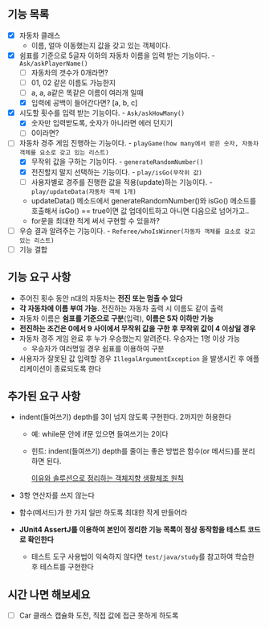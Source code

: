 ## 기능 목록
- [x] 자동차 클래스
    - 이름, 얼마 이동했는지 값을 갖고 있는 객체이다.
- [x]  쉼표를 기준으로 5글자 이하의 자동차 이름을 입력 받는 기능이다. -  `Ask/askPlayerName()`
    - [ ] 자동차의 갯수가 0개라면?
    - [ ] 01, 02 같은 이름도 가능한지
    - [ ] a, a, a같은 똑같은 이름이 여러개 일때
    - [x] 입력에 공백이 들어간다면? [a, b, c]
- [x]  시도할 횟수를 입력 받는 기능이다. - `Ask/askHowMany()`
    - [x] 숫자만 입력받도록, 숫자가 아니라면 에러 던지기
    - [ ] 0이라면?
- [ ]  자동차 경주 게임 진행하는 기능이다. - `playGame(how many에서 받은 숫자, 자동차 객체를 요소로 갖고 있는 리스트)`
    - [x]  무작위 값을 구하는 기능이다. - `generateRandomNumber()`
    - [x]  전진할지 말지 선택하는 기능이다. - `play/isGo(무작위 값)`
    - [ ]  사용자별로 경주를 진행한 값을 적용(update)하는 기능이다. - `play/updateData(자동차 객체 1개)`
    - updateData() 메소드에서 generateRandomNumber()와 isGo() 메소드를 호출해서 isGo() == true이면 값 업데이트하고 아니면 다음으로 넘어가고..
    - for문을 최대한 적게 써서 구현할 수 있을까?
- [ ]  우승 결과 알려주는 기능이다. - `Referee/whoIsWinner(자동차 객체를 요소로 갖고 있는 리스트)`
- [ ] 기능 결합

## 기능 요구 사항

- 주어진 횟수 동안 n대의 자동차는 **전진 또는 멈출 수 있다**
- **각 자동차에 이름 부여 가능**. 전진하는 자동차 출력 시 이름도 같이 출력
- 자동차 이름은 **쉼표를 기준으로 구분**(입력), **이름은 5자 이하만 가능**
- **전진하는 조건은 0에서 9 사이에서 무작위 값을 구한 후 무작위 값이 4 이상일 경우**
- 자동차 경주 게임 완료 후 누가 우승했는지 알려준다. 우승자는 1명 이상 가능
    - 우승자가 여러명일 경우 쉼표를 이용하여 구분
- 사용자가 잘못된 값 입력할 경우 `IllegalArgumentException` 을 발생시킨 후 애플리케이션이 종료되도록 한다

## 추가된 요구 사항

- indent(들여쓰기) depth를 3이 넘지 않도록 구현한다. 2까지만 허용한다
    - 예: while문 안에 if문 있으면 들여쓰기는 2이다
    - 힌트: indent(들여쓰기) depth를 줄이는 좋은 방법은 함수(or 메서드)를 분리하면 된다.

      [이유와 솔루션으로 정리하는 객체지향 생활체조 원칙](https://hudi.blog/thoughtworks-anthology-object-calisthenics/)

- 3항 연산자를 쓰지 않는다
- 함수(메서드)가 한 가지 일만 하도록 최대한 작게 만들어라
- **JUnit4 AssertJ를 이용하여 본인이 정리한 기능 목록이 정상 동작함을 테스트 코드로 확인한다**
    - 테스트 도구 사용법이 익숙하지 않다면 `test/java/study`를 참고하여 학습한 후 테스트를 구현한다

## 시간 나면 해보세요
- [ ] Car 클래스 캡슐화 도전, 직접 값에 접근 못하게 하도록